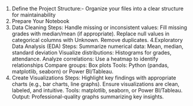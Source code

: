 1. Define the Project Structure:-
Organize your files into a clear structure for maintainability
2. Prepare Your Notebook
3. Data Cleaning
Steps:
Handle missing or inconsistent values:
Fill missing grades with median/mean (if appropriate).
Replace null values in categorical columns with Unknown.
Remove duplicates.
4.Exploratory Data Analysis (EDA)
Steps:
Summarize numerical data:
Mean, median, standard deviation 
Visualize distributions:
Histograms for grades, attendance.
Analyze correlations:
Use a heatmap to identify relationships 
Compare groups:
Box plots
Tools:
Python (pandas, matplotlib, seaborn) or Power BI/Tableau.
5. Create Visualizations
Steps:
Highlight key findings with appropriate charts (e.g., bar charts, line graphs).
Ensure visualizations are clean, labeled, and intuitive.
Tools:
matplotlib, seaborn, or Power BI/Tableau.
Output:
Professional-quality graphs summarizing key insights.

